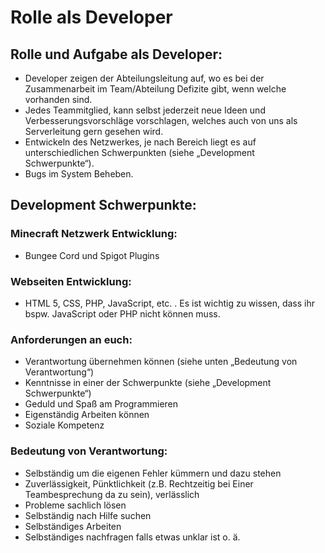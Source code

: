 # Rolle als Developer
## Rolle und Aufgabe als Developer:
- Developer zeigen der Abteilungsleitung auf, wo es bei der Zusammenarbeit im Team/Abteilung Defizite gibt, wenn welche vorhanden sind.
- Jedes Teammitglied, kann selbst jederzeit neue Ideen und Verbesserungsvorschläge vorschlagen, welches auch von uns als Serverleitung gern gesehen wird.
- Entwickeln des Netzwerkes, je nach Bereich liegt es auf unterschiedlichen Schwerpunkten (siehe „Development Schwerpunkte“).
- Bugs im System Beheben.

## Development Schwerpunkte:
### Minecraft Netzwerk Entwicklung:
- Bungee Cord und Spigot Plugins 

### Webseiten Entwicklung:
- HTML 5, CSS, PHP, JavaScript, etc. . Es ist wichtig zu wissen, dass ihr bspw. JavaScript oder PHP nicht können muss. 
### Anforderungen an euch:
- Verantwortung übernehmen können (siehe unten „Bedeutung von Verantwortung“)
- Kenntnisse in einer der Schwerpunkte (siehe „Development Schwerpunkte“)
- Geduld und Spaß am Programmieren
- Eigenständig Arbeiten können
- Soziale Kompetenz
### Bedeutung von Verantwortung:
- Selbständig um die eigenen Fehler kümmern und dazu stehen
- Zuverlässigkeit, Pünktlichkeit (z.B. Rechtzeitig bei Einer Teambesprechung da zu sein), verlässlich
- Probleme sachlich lösen
- Selbständig nach Hilfe suchen
- Selbständiges Arbeiten
- Selbständiges nachfragen falls etwas unklar ist o. ä.

